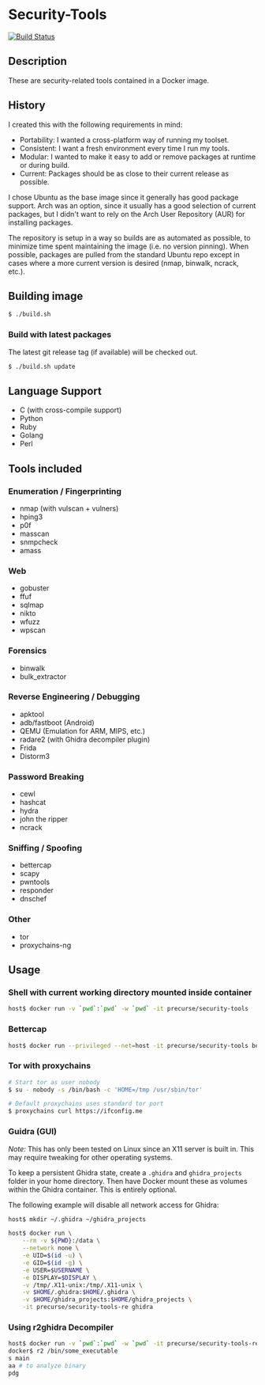 # Security-Tools

[![Build Status](https://travis-ci.com/precurse/security-tools.svg?branch=master)](https://travis-ci.com/precurse/security-tools)

## Description
These are security-related tools contained in a Docker image.

## History
I created this with the following requirements in mind:
- Portability: I wanted a cross-platform way of running my toolset.
- Consistent: I want a fresh environment every time I run my tools.
- Modular: I wanted to make it easy to add or remove packages at runtime or during build.
- Current: Packages should be as close to their current release as possible.

I chose Ubuntu as the base image since it generally has good package support. Arch was an option, since it usually has a good selection of current packages, but I didn't want to rely on the Arch User Repository (AUR) for installing packages.

The repository is setup in a way so builds are as automated as possible, to minimize time spent maintaining the image (i.e. no version pinning). When possible, packages are pulled from the standard Ubuntu repo except in cases where a more current version is desired (nmap, binwalk, ncrack, etc.).

## Building image
```bash
$ ./build.sh
```

### Build with latest packages
The latest git release tag (if available) will be checked out.

```bash
$ ./build.sh update
```

## Language Support
- C (with cross-compile support)
- Python
- Ruby
- Golang
- Perl

## Tools included
### Enumeration / Fingerprinting
- nmap (with vulscan + vulners)
- hping3
- p0f
- masscan
- snmpcheck
- amass

### Web
- gobuster
- ffuf
- sqlmap
- nikto
- wfuzz
- wpscan

### Forensics
- binwalk
- bulk_extractor

### Reverse Engineering / Debugging
- apktool
- adb/fastboot (Android)
- QEMU (Emulation for ARM, MIPS, etc.)
- radare2 (with Ghidra decompiler plugin)
- Frida
- Distorm3

### Password Breaking
- cewl
- hashcat
- hydra
- john the ripper
- ncrack

### Sniffing / Spoofing
- bettercap
- scapy
- pwntools
- responder
- dnschef

### Other
- tor
- proxychains-ng

## Usage
### Shell with current working directory mounted inside container
```bash
host$ docker run -v `pwd`:`pwd` -w `pwd` -it precurse/security-tools
```

### Bettercap
```bash
host$ docker run --privileged --net=host -it precurse/security-tools bettercap
```

### Tor with proxychains
```bash
# Start tor as user nobody
$ su - nobody -s /bin/bash -c 'HOME=/tmp /usr/sbin/tor'

# Default proxychains uses standard tor port
$ proxychains curl https://ifconfig.me
```

### Guidra (GUI)
*Note:* This has only been tested on Linux since an X11 server is built in.
This may require tweaking for other operating systems.

To keep a persistent Ghidra state, create a `.ghidra` and `ghidra_projects` folder in your home directory.
Then have Docker mount these as volumes within the Ghidra container. This is entirely optional.

The following example will disable all network access for Ghidra:

```bash
host$ mkdir ~/.ghidra ~/ghidra_projects

host$ docker run \
    --rm -v ${PWD}:/data \
    --network none \
    -e UID=$(id -u) \
    -e GID=$(id -g) \
    -e USER=$USERNAME \
    -e DISPLAY=$DISPLAY \
    -v /tmp/.X11-unix:/tmp/.X11-unix \
    -v $HOME/.ghidra:$HOME/.ghidra \
    -v $HOME/ghidra_projects:$HOME/ghidra_projects \
    -it precurse/security-tools-re ghidra
```

### Using r2ghidra Decompiler
```bash
host$ docker run -v `pwd`:`pwd` -w `pwd` -it precurse/security-tools-re
docker$ r2 /bin/some_executable
s main
aa # to analyze binary
pdg
```

